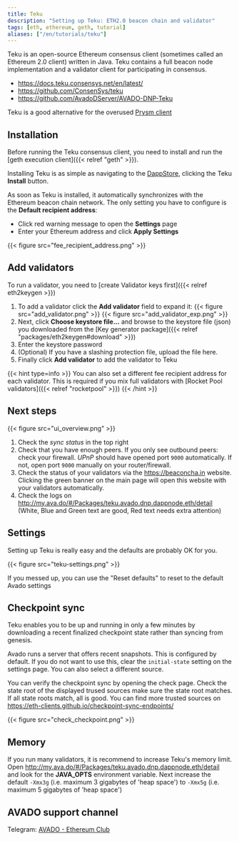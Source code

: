```yaml
---
title: Teku
description: "Setting up Teku: ETH2.0 beacon chain and validator"
tags: [eth, ethereum, geth, tutorial]
aliases: ["/en/tutorials/teku"]
---
```


Teku is an open-source Ethereum consensus client (sometimes called an Ethereum 2.0 client) written in Java. Teku contains a full beacon node implementation and a validator client for participating in consensus.

* https://docs.teku.consensys.net/en/latest/
* https://github.com/ConsenSys/teku
* https://github.com/AvadoDServer/AVADO-DNP-Teku

Teku is a good alternative for the overused [Prysm client](/en/tutorials/prysmvalidator)

## Installation

Before running the Teku consensus client, you need to install and run the [geth execution client]({{< relref "geth" >}}).

Installing Teku is as simple as navigating to the [DappStore](http://my.ava.do/#/installer), clicking the Teku **Install** button.

As soon as Teku is installed, it automatically synchronizes with the Ethereum beacon chain network. The only setting you have to configure is the **Default recipient address**:

* Click red warning message to open the **Settings** page
* Enter your Ethereum address and click **Apply Settings**

{{< figure src="fee_recipient_address.png" >}}


## Add validators

To run a validator, you need to [create Validator keys first]({{< relref eth2keygen >}})

1. To add a validator click the **Add validator** field to expand it:
   {{< figure src="add_validator.png" >}}
   {{< figure src="add_validator_exp.png" >}}
2. Next, click **Choose keystore file...** and browse to the keystore file (json) you downloaded from the [Key generator package]({{< relref "packages/eth2keygen#download" >}})
3. Enter the keystore password
4. (Optional) If you have a slashing protection file, upload the file here.
5. Finally click **Add validator** to add the validator to Teku

{{< hint type=info >}}
You can also set a different fee recipient address for each validator. This is required if you mix full validators with [Rocket Pool validators]({{< relref "rocketpool" >}})
{{< /hint >}}

## Next steps

{{< figure src="ui_overview.png" >}}

1. Check the _sync status_ in the top right
2. Check that you have enough peers. If you only see outbound peers: check your firewall. _UPnP_ should have opened port `9000` automatically. If not, open port `9000` manually on your router/firewall.
3. Check the status of your validators via  the <https://beaconcha.in> website. Clicking the green banner on the main page will open this website with your validators automatically.
4. Check the logs on <http://my.ava.do/#/Packages/teku.avado.dnp.dappnode.eth/detail> (White, Blue and Green text are good, Red text needs extra attention)

## Settings

Setting up Teku is really easy and the defaults are probably OK for you.

{{< figure src="teku-settings.png" >}}

If you messed up, you can use the "Reset defaults" to reset to the default Avado settings

## Checkpoint sync

Teku enables you to be up and running in only a few minutes by downloading a recent finalized checkpoint state rather than syncing from genesis.

Avado runs a server that offers recent snapshots. This is configured by default.
If you do not want to use this, clear the `initial-state` setting on the settings page. You can also select a different source.

You can verify the checkpoint sync by opening the check page. 
Check the state root of the displayed trused sources make sure the state root matches. If all state roots match, all is good. You can find more trusted sources on <https://eth-clients.github.io/checkpoint-sync-endpoints/>

{{< figure src="check_checkpoint.png" >}}


## Memory

If you run many validators, it is recommend to increase Teku's memory limit. Open <http://my.ava.do/#/Packages/teku.avado.dnp.dappnode.eth/detail> and look for the **JAVA_OPTS** environment variable. Next  increase the default `-Xmx3g` (i.e. maximum 3 gigabytes of 'heap space') to `-Xmx5g` (i.e. maximum 5 gigabytes of 'heap space')


## AVADO support channel
Telegram: [AVADO - Ethereum Club](https://t.me/joinchat/IdBKSAiIvw-q1-1p)